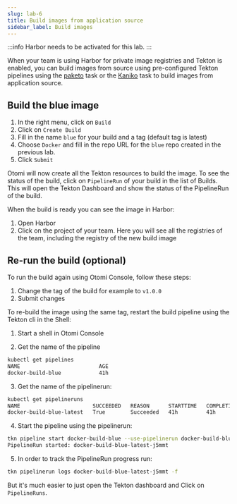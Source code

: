 ```yaml
---
slug: lab-6
title: Build images from application source
sidebar_label: Build images
---
```


:::info
Harbor needs to be activated for this lab.
:::

When your team is using Harbor for private image registries and Tekton is enabled, you can build images from source using pre-configured Tekton pipelines using the [paketo](https://buildpacks.io/docs/buildpack-author-guide/package-a-buildpack/) task or the [Kaniko](https://github.com/GoogleContainerTools/kaniko) task to build images from application source.

## Build the blue image

1. In the right menu, click on `Build`
2. Click on `Create Build`
3. Fill in the name `blue` for your build and a tag (default tag is latest)
4. Choose `Docker` and fill in the repo URL for the `blue` repo created in the previous lab. 
6. Click `Submit`

Otomi will now create all the Tekton resources to build the image. To see the status of the build, click on `PipelineRun` of your build in the list of Builds. This will open the Tekton Dashboard and show the status of the PipelineRun of the build.


When the build is ready you can see the image in Harbor:

1. Open Harbor
2. Click on the project of your team. Here you will see all the registries of the team, including the registry of the new build image

## Re-run the build (optional)

To run the build again using Otomi Console, follow these steps:

1. Change the tag of the build for example to `v1.0.0`
2. Submit changes

To re-build the image using the same tag, restart the build pipeline using the Tekton cli in the Shell:

1. Start a shell in Otomi Console

2. Get the name of the pipeline

```bash
kubectl get pipelines
NAME                         AGE
docker-build-blue            41h
```

3. Get the name of the pipelinerun:

```bash
kubectl get pipelineruns
NAME                       SUCCEEDED   REASON      STARTTIME   COMPLETIONTIME
docker-build-blue-latest   True        Succeeded   41h         41h
```

4. Start the pipeline using the pipelinerun:

```bash
tkn pipeline start docker-build-blue --use-pipelinerun docker-build-blue-latest
PipelineRun started: docker-build-blue-latest-j5mmt
```

5. In order to track the PipelineRun progress run:

```bash
tkn pipelinerun logs docker-build-blue-latest-j5mmt -f
```

But it's much easier to just open the Tekton dashboard and Click on `PipelineRuns`.
